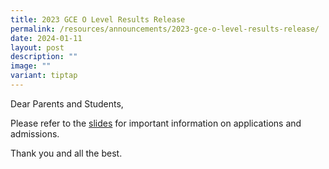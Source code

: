 ```yaml
---
title: 2023 GCE O Level Results Release
permalink: /resources/announcements/2023-gce-o-level-results-release/
date: 2024-01-11
layout: post
description: ""
image: ""
variant: tiptap
---
```

<p>Dear Parents and Students,</p><p>Please refer to the <a href="/files/2023_N_Level_Briefing_Slides_Upload.pdf" rel="noopener noreferrer nofollow" target="_blank">slides</a> for important information on applications and admissions.</p><p>Thank you and all the best.</p>